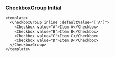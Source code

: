 ### CheckboxGroup Initial

<!--start-code-->

```vue
<template>
  <CheckboxGroup inline :defaultValue="['A']">
    <Checkbox value="A">Item A</Checkbox>
    <Checkbox value="B">Item B</Checkbox>
    <Checkbox value="C">Item C</Checkbox>
    <Checkbox value="D">Item D</Checkbox>
  </CheckboxGroup>
</template>
```

<!--end-code-->

